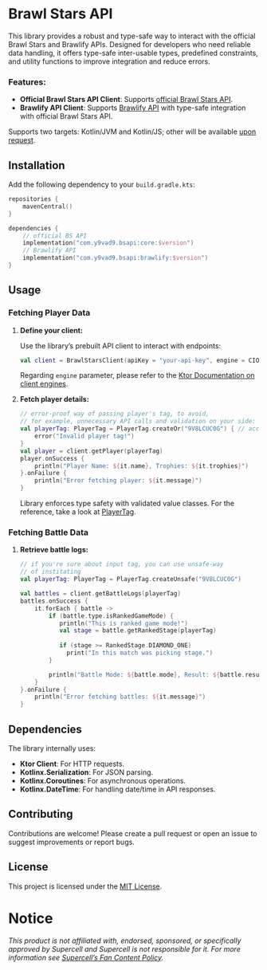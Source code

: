 # Brawl Stars API

This library provides a robust and type-safe way to interact with the official Brawl Stars and Brawlify APIs.
Designed for developers who need reliable data handling, it offers type-safe inter-usable types, predefined constraints, and utility functions to improve integration and reduce errors.

### Features:

- **Official Brawl Stars API Client**: Supports [official Brawl Stars API](https://developer.brawlstars.com/#/documentation).
- **Brawlify API Client**: Supports [Brawlify API](https://brawlapi.com/#/) with type-safe integration with official Brawl Stars API.

Supports two targets: Kotlin/JVM and Kotlin/JS; other will be available [upon request](https://github.com/y9vad9/brawlstars-api/issues/new).

## Installation

Add the following dependency to your `build.gradle.kts`:

```kotlin
repositories {
    mavenCentral()
}

dependencies {
    // official BS API
    implementation("com.y9vad9.bsapi:core:$version")
    // Brawlify API
    implementation("com.y9vad9.bsapi:brawlify:$version")
}
```

## Usage

### Fetching Player Data

1. **Define your client:**

   Use the library’s prebuilt API client to interact with endpoints:

   ```kotlin
   val client = BrawlStarsClient(apiKey = "your-api-key", engine = CIO)
   ```
   Regarding `engine` parameter, please refer to
   the [Ktor Documentation on client engines](https://ktor.io/docs/client-engines.html).

2. **Fetch player details:**

   ```kotlin
   // error-proof way of passing player's tag, to avoid,
   // for example, unnecessary API calls and validation on your side:
   val playerTag: PlayerTag = PlayerTag.createOr("9V8LCUC0G") { // accepts both with hashtag and without
       error("Invalid player tag!")
   }
   val player = client.getPlayer(playerTag)
   player.onSuccess {
       println("Player Name: ${it.name}, Trophies: ${it.trophies}")
   }.onFailure {
       println("Error fetching player: ${it.message}")
   }
   ```
   Library enforces type safety with validated value classes. For
   the reference, take a look
   at [PlayerTag](core/src/commonMain/kotlin/com/y9vad9/bsapi/types/player/value/PlayerTag.kt).

### Fetching Battle Data

1. **Retrieve battle logs:**

   ```kotlin
   // if you're sure about input tag, you can use unsafe-way 
   // of institating
   val playerTag: PlayerTag = PlayerTag.createUnsafe("9V8LCUC0G")
   
   val battles = client.getBattleLogs(playerTag)
   battles.onSuccess {
       it.forEach { battle ->
           if (battle.type.isRankedGameMode) {
              println("This is ranked game mode!")
              val stage = battle.getRankedStage(playerTag)
  
              if (stage >= RankedStage.DIAMOND_ONE)
                print("In this match was picking stage.")
           }
   
           println("Battle Mode: ${battle.mode}, Result: ${battle.result}")
       }
   }.onFailure {
       println("Error fetching battles: ${it.message}")
   }
   ```

## Dependencies

The library internally uses:

- **Ktor Client**: For HTTP requests.
- **Kotlinx.Serialization**: For JSON parsing.
- **Kotlinx.Coroutines**: For asynchronous operations.
- **Kotlinx.DateTime**: For handling date/time in API responses.

## Contributing

Contributions are welcome! Please create a pull request or open an issue to suggest improvements or report bugs.

## License

This project is licensed under the [MIT License](LICENSE).

# Notice
*This product is not affiliated with, endorsed, sponsored, or specifically approved by Supercell and Supercell is not
responsible for it.
For more information see [Supercell’s Fan Content Policy](https://supercell.com/en/fan-content-policy/).*
